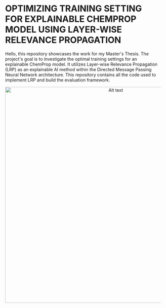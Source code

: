 # OPTIMIZING TRAINING SETTING FOR EXPLAINABLE CHEMPROP MODEL USING LAYER-WISE RELEVANCE PROPAGATION
Hello, this repository showcases the work for my Master's Thesis. The project's goal is to investigate the optimal training settings for an explainable ChemProp model. It utilizes Layer-wise Relevance Propagation (LRP) as an explainable AI method within the Directed Message Passing Neural Network architecture. This repository contains all the code used to implement LRP and build the evaluation framework.

<p align="center">
  <img src="images/project_cover.png" alt="Alt text" width="700">
</p>
